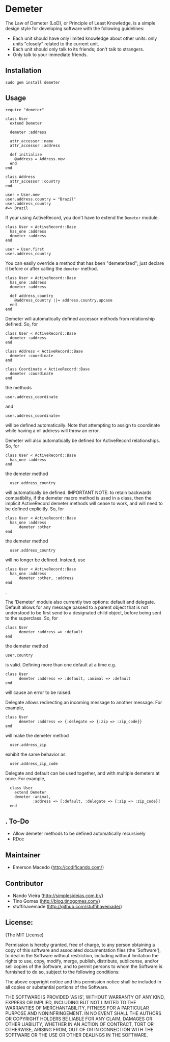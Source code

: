 Demeter
=======

The Law of Demeter (LoD), or Principle of Least Knowledge, is a simple design style for developing software with the following guidelines:

* Each unit should have only limited knowledge about other units: only units "closely" related to the current unit.
* Each unit should only talk to its friends; don't talk to strangers.
* Only talk to your immediate friends.

Installation
------------

	sudo gem install demeter

Usage
-----

	require "demeter"

	class User
	  extend Demeter

	  demeter :address

	  attr_accessor :name
	  attr_accessor :address

	  def initialize
	    @address = Address.new
	  end
	end

	class Address
	  attr_accessor :country
	end

	user = User.new
	user.address.country = "Brazil"
	user.address_country
	#=> Brazil

If your using ActiveRecord, you don't have to extend the `Demeter` module.

	class User < ActiveRecord::Base
	  has_one :address
	  demeter :address
	end

	user = User.first
	user.address_country

You can easily override a method that has been "demeterized"; just declare it before or after calling the `demeter` method.

	class User < ActiveRecord::Base
	  has_one :address
	  demeter :address

	  def address_country
	    @address_country ||= address.country.upcase
	  end
	end

Demeter will automatically defined accessor methods from relationship defined. So, for

	class User < ActiveRecord::Base
	  demeter :address
	end

	class Address < ActiveRecord::Base
	  demeter :coordinate
	end

	class Coordinate < ActiveRecord::Base
	  demeter :coordinate
	end

the methods

    user.address_coordinate

and

    user.address_coordinate=

will be defined automatically. Note that attempting to assign to coordinate
while having a nil address will throw an error.

Demeter will also automatically be defined for ActiveRecord relationships. So, for

	class User < ActiveRecord::Base
	  has_one :address
	end

the demeter method

      user.address_country 

will automatically be defined. IMPORTANT NOTE: to retain backwards compatiblity,
if the demeter macro method is used in a class, then the implicit ActiveRecord 
demeter methods will cease to work, and will need to be defined explicitly. So, for

	class User < ActiveRecord::Base
	  has_one :address
          demeter :other
	end

the demeter method

      user.address_country 

will no longer be defined. Instead, use

	class User < ActiveRecord::Base
	  has_one :address
          demeter :other, :address
	end
.

The 'Demeter' module also currently two options: default and delegate. Default
allows for any message passed to a parent object that is not understood to be first send to a designated child object, before being sent to the superclass. So, for

	class User 
          demeter :address => :default
	end

the demeter method

    user.country

is valid. Defining more than one default at a time e.g.

	class User
          demeter :address => :default, :animal => :default
	end

will cause an error to be raised.

Delegate allows redirecting an incoming message to another message. For example,

	class User 
          demeter :address => {:delegate => {:zip => :zip_code}}
	end

will make the demeter method

      user.address_zip

exhibit the same behavior as

      user.address_zip_code

Delegate and default can be used together, and with multiple demeters at once.
For example, 
  
      class User
        extend Demeter
        demeter :animal,
                :address => [:default, :delegate => {:zip => :zip_code}]
      end

.
To-Do
-----

* Allow demeter methods to be defined automatically recursively
* RDoc

Maintainer
----------

* Emerson Macedo (<http://codificando.com/>)

Contributor
-----------

* Nando Vieira (<http://simplesideias.com.br/>)
* Tino Gomes (<http://blog.tinogomes.com/>)
* stuffihavemade (<http://github.com/stuffihavemade/>)

License:
--------

(The MIT License)

Permission is hereby granted, free of charge, to any person obtaining
a copy of this software and associated documentation files (the
'Software'), to deal in the Software without restriction, including
without limitation the rights to use, copy, modify, merge, publish,
distribute, sublicense, and/or sell copies of the Software, and to
permit persons to whom the Software is furnished to do so, subject to
the following conditions:

The above copyright notice and this permission notice shall be
included in all copies or substantial portions of the Software.

THE SOFTWARE IS PROVIDED 'AS IS', WITHOUT WARRANTY OF ANY KIND,
EXPRESS OR IMPLIED, INCLUDING BUT NOT LIMITED TO THE WARRANTIES OF
MERCHANTABILITY, FITNESS FOR A PARTICULAR PURPOSE AND NONINFRINGEMENT.
IN NO EVENT SHALL THE AUTHORS OR COPYRIGHT HOLDERS BE LIABLE FOR ANY
CLAIM, DAMAGES OR OTHER LIABILITY, WHETHER IN AN ACTION OF CONTRACT,
TORT OR OTHERWISE, ARISING FROM, OUT OF OR IN CONNECTION WITH THE
SOFTWARE OR THE USE OR OTHER DEALINGS IN THE SOFTWARE.
